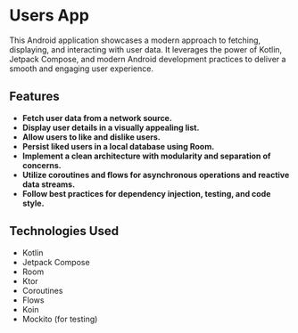 # Users App

This Android application showcases a modern approach to fetching, displaying, and interacting with user data. It leverages the power of Kotlin, Jetpack Compose, and modern Android development practices to deliver a smooth and engaging user experience.

## Features

*   **Fetch user data from a network source.**
*   **Display user details in a visually appealing list.**
*   **Allow users to like and dislike users.**
*   **Persist liked users in a local database using Room.**
*   **Implement a clean architecture with modularity and separation of concerns.**
*   **Utilize coroutines and flows for asynchronous operations and reactive data streams.**
*   **Follow best practices for dependency injection, testing, and code style.**

## Technologies Used

*   Kotlin
*   Jetpack Compose
*   Room
*   Ktor
*   Coroutines
*   Flows
*   Koin
*   Mockito (for testing)
